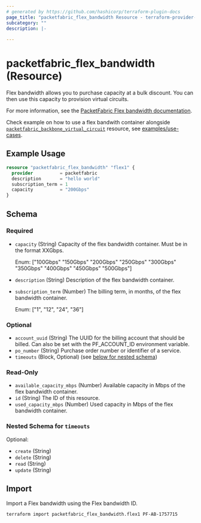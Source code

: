 ```yaml
---
# generated by https://github.com/hashicorp/terraform-plugin-docs
page_title: "packetfabric_flex_bandwidth Resource - terraform-provider-packetfabric"
subcategory: ""
description: |-
  
---
```


# packetfabric_flex_bandwidth (Resource)

Flex bandwidth allows you to purchase capacity at a bulk discount. You can then use this capacity to provision virtual circuits.

For more information, see the [PacketFabric Flex bandwidth documentation](https://docs.packetfabric.com/billing/pages/flex_bandwidth/).

Check example on how to use a flex bandwith container alongside [`packetfabric_backbone_virtual_circuit`](https://registry.terraform.io/providers/PacketFabric/packetfabric/latest/docs/resources/packetfabric_backbone_virtual_circuit) resource, see [examples/use-cases](https://github.com/PacketFabric/terraform-provider-packetfabric/tree/main/examples/use-cases/flex_bandwidth).

## Example Usage

```terraform
resource "packetfabric_flex_bandwidth" "flex1" {
  provider          = packetfabric
  description       = "hello world"
  subscription_term = 1
  capacity          = "200Gbps"
}
```

<!-- schema generated by tfplugindocs -->
## Schema

### Required

- `capacity` (String) Capacity of the flex bandwidth container. Must be in the format XXGbps.

	Enum: ["100Gbps" "150Gbps" "200Gbps" "250Gbps" "300Gbps" "350Gbps" "400Gbps" "450Gbps" "500Gbps"]
- `description` (String) Description of the flex bandwidth container.
- `subscription_term` (Number) The billing term, in months, of the flex bandwidth container.

	Enum: ["1", "12", "24", "36"]

### Optional

- `account_uuid` (String) The UUID for the billing account that should be billed. Can also be set with the PF_ACCOUNT_ID environment variable.
- `po_number` (String) Purchase order number or identifier of a service.
- `timeouts` (Block, Optional) (see [below for nested schema](#nestedblock--timeouts))

### Read-Only

- `available_capacity_mbps` (Number) Available capacity in Mbps of the flex bandwidth container.
- `id` (String) The ID of this resource.
- `used_capacity_mbps` (Number) Used capacity in Mbps of the flex bandwidth container.

<a id="nestedblock--timeouts"></a>
### Nested Schema for `timeouts`

Optional:

- `create` (String)
- `delete` (String)
- `read` (String)
- `update` (String)




## Import

Import a Flex bandwidth using the Flex bandwidth ID.

```bash
terraform import packetfabric_flex_bandwidth.flex1 PF-AB-1757715
```

